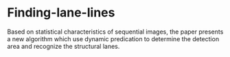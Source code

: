 # Finding-lane-lines
Based on statistical characteristics of sequential images, the paper presents a new algorithm which use dynamic predication to determine the detection area and recognize the structural lanes. 
